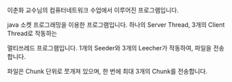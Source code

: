 이춘화 교수님의 컴퓨터네트워크 수업에서 이루어진 프로그램입니다.

java 소켓 프로그래밍을 이용한 프로그램입니다. 하나의 Server Thread, 3개의 Client Thread로 작동하는

멀티쓰레드 프로그램입니다. 1개의 Seeder와 3개의 Leecher가 작동하여, 파일을 전송합니다.

파일은 Chunk 단위로 쪼개져 있으며, 한 번에 최대 3개의 Chunk를 전송합니다.

